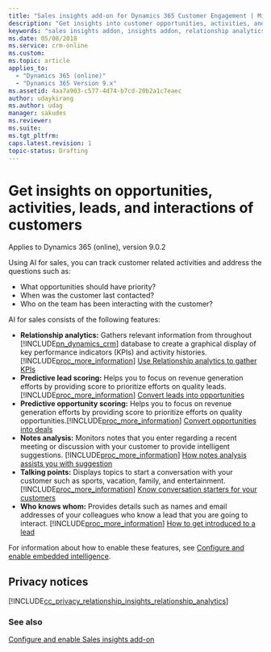 ```yaml
---
title: "Sales insights add-on for Dynamics 365 Customer Engagement | MicrosoftDocs"
description: "Get insights into customer opportunities, activities, and leads."
keywords: "sales insights addon, insights addon, relationship analytics, predective lead scoring, lead scoring"
ms.date: 05/08/2018
ms.service: crm-online
ms.custom: 
ms.topic: article
applies_to:
  - "Dynamics 365 (online)"
  - "Dynamics 365 Version 9.x"
ms.assetid: 4aa7a903-c577-4d74-b7cd-20b2a1c7eaec
author: udaykirang
ms.author: udag
manager: sakudes
ms.reviewer: 
ms.suite: 
ms.tgt_pltfrm: 
caps.latest.revision: 1
topic-status: Drafting
---
```


# Get insights on opportunities, activities, leads, and interactions of customers

Applies to Dynamics 365 (online), version 9.0.2<br>

Using AI for sales, you can track customer related activities and address the questions such as:
- What opportunities should have priority?
- When was the customer last contacted?
- Who on the team has been interacting with the customer?

AI for sales consists of the following features:
- **Relationship analytics:** Gathers relevant information from throughout [!INCLUDE[pn_dynamics_crm](../includes/pn-dynamics-crm.md)] database to create a graphical display of key performance indicators (KPIs) and activity histories. [!INCLUDE[proc_more_information](../includes/proc-more-information.md)] [Use Relationship analytics to gather KPIs](relationship-analytics.md)
- **Predictive lead scoring:** Helps you to focus on revenue generation efforts by providing score to prioritize efforts on quality leads. [!INCLUDE[proc_more_information](../includes/proc-more-information.md)] [Convert leads into opportunities](work-predictive-lead-scoring.md) 
- **Predictive opportunity scoring:** Helps you to focus on revenue generation efforts by providing score to prioritize efforts on quality opportunities.[!INCLUDE[proc_more_information](../includes/proc-more-information.md)] [Convert opportunities into deals](work-predictive-opportunity-scoring.md)
- **Notes analysis:** Monitors notes that you enter regarding a recent meeting or discussion with your customer to provide intelligent suggestions. [!INCLUDE[proc_more_information](../includes/proc-more-information.md)] [How notes analysis assists you with suggestion](notes-analysis.md)
- **Talking points:** Displays topics to start a conversation with your customer such as sports, vacation, family, and entertainment. [!INCLUDE[proc_more_information](../includes/proc-more-information.md)] [Know conversation starters for your customers](talking-points.md)
- **Who knows whom:** Provides details such as names and email addresses of your colleagues who know a lead that you are going to interact. [!INCLUDE[proc_more_information](../includes/proc-more-information.md)] [How to get introduced to a lead](who-knows-whom.md)

For information about how to enable these features, see [Configure and enable embedded intelligence](configure-enable-sales-insights-addon.md).  

## Privacy notices  

[!INCLUDE[cc_privacy_relationship_insights_relationship_analytics](../includes/cc-privacy-relationship-insights-relationship-analytics.md)]


### See also

[Configure and enable Sales insights add-on](configure-enable-sales-insights-addon.md) 